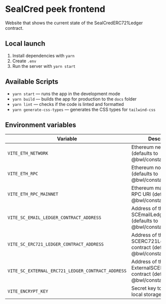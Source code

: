 # SealCred peek frontend

Website that shows the current state of the SealCredERC721Ledger contract.

## Local launch

1. Install dependencies with `yarn`
2. Create `.env`
3. Run the server with `yarn start`

## Available Scripts

- `yarn start` — runs the app in the development mode
- `yarn build` — builds the app for production to the `docs` folder
- `yarn lint` — checks if the code is linted and formatted
- `yarn generate-css-types` — generates the CSS types for `tailwind-css`

## Environment variables

| Variable                                          | Description                                                                 |
| ------------------------------------------------- | --------------------------------------------------------------------------- |
| `VITE_ETH_NETWORK`                                | Ethereum network to use (defaults to @bwl/constants)                        |
| `VITE_ETH_RPC`                                    | Ethereum node RPC URI (defaults to @bwl/constants)                          |
| `VITE_ETH_RPC_MAINNET`                            | Ethereum mainnet node RPC URI (defaults to @bwl/constants)                  |
| `VITE_SC_EMAIL_LEDGER_CONTRACT_ADDRESS`           | Address of the SCEmailLedger contract (defaults to @bwl/constants)          |
| `VITE_SC_ERC721_LEDGER_CONTRACT_ADDRESS`          | Address of the SCERC721Ledger contract (defaults to @bwl/constants)         |
| `VITE_SC_EXTERNAL_ERC721_LEDGER_CONTRACT_ADDRESS` | Address of the ExternalSCERC721Ledger contract (defaults to @bwl/constants) |
| `VITE_ENCRYPT_KEY`                                | Secret key to encrypt local storage                                         |
